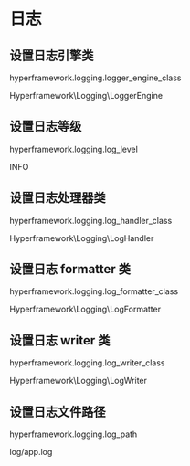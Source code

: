 # 日志
## 设置日志引擎类
hyperframework.logging.logger_engine_class

Hyperframework\Logging\LoggerEngine

## 设置日志等级
hyperframework.logging.log_level

INFO

## 设置日志处理器类
hyperframework.logging.log_handler_class

Hyperframework\Logging\LogHandler

## 设置日志 formatter 类
hyperframework.logging.log_formatter_class

Hyperframework\Logging\LogFormatter

## 设置日志 writer 类
hyperframework.logging.log_writer_class

Hyperframework\Logging\LogWriter

## 设置日志文件路径
hyperframework.logging.log_path

log/app.log

